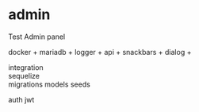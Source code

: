 # admin
Test Admin panel


docker            +
mariadb           +
logger            +
api               +
snackbars         +
dialog            +

integration       
sequelize     
migrations
models
seeds

auth
jwt
